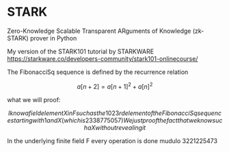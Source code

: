 # STARK
Zero-Knowledge Scalable Transparent ARguments of Knowledge (zk-STARK) prover in Python

My version of the STARK101 tutorial by STARKWARE <br />
https://starkware.co/developers-community/stark101-onlinecourse/

The FibonacciSq sequence is defined by the recurrence relation 
```math
a[n+2] = a[n+1]^2 + a[n]^2
```

what we will proof: 
```math
I know a field element X in F such as the 1023rd element 
of the FibonacciSq sequence starting with 1 and X (which is 2338775057)
We just proof the fact that we know such a X without revealing it
```
In the underlying finite field F every operation is done mudulo 3221225473
